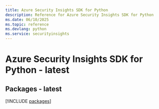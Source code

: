 ```yaml
---
title: Azure Security Insights SDK for Python
description: Reference for Azure Security Insights SDK for Python
ms.date: 06/10/2025
ms.topic: reference
ms.devlang: python
ms.service: securityinsights
---
```

# Azure Security Insights SDK for Python - latest
## Packages - latest
[!INCLUDE [packages](security-insights-index.md)]